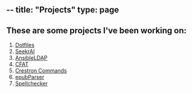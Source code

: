 --
title: "Projects"
type: page 
--

## These are some projects I've been working on:
1. [Dotfiles](/projects/dotfiles/)
2. [SeekrAI](/projects/seekrai/)
3. [AnsibleLDAP](/projects/ansibleldap/)
4. [CFAT](/projects/cfat/)
5. [Crestron Commands](/projects/crestronCommands/)
6. [epubParser](/projects/epubParser/)
7. [Spellchecker](/projects/spellchecker/)

